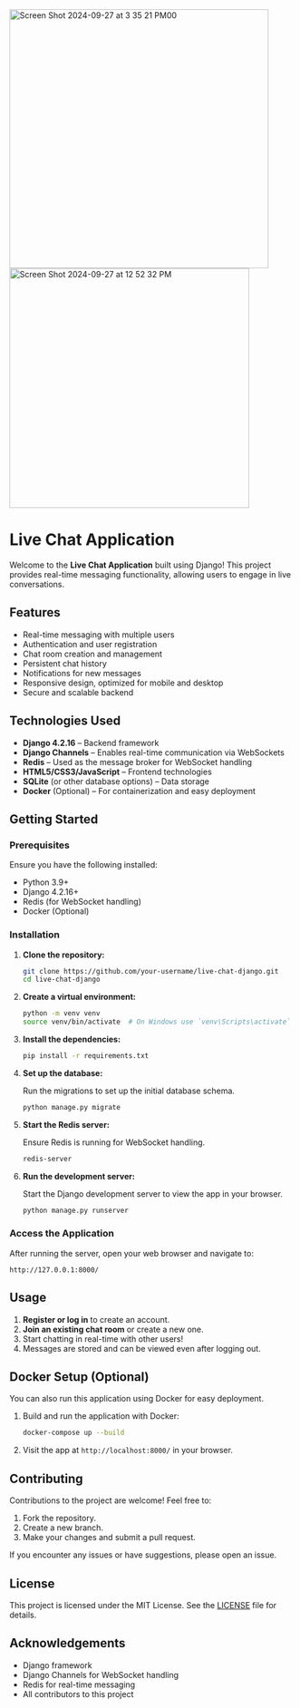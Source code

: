 <img width="457" alt="Screen Shot 2024-09-27 at 3 35 21 PM00" src="https://github.com/user-attachments/assets/f9fd7a78-61bc-4ed5-9c1d-c3cb54fdd1d3">
<img width="423" alt="Screen Shot 2024-09-27 at 12 52 32 PM" src="https://github.com/user-attachments/assets/5fdbfba4-5874-4080-90a7-bcdfd64ff03f">

# Live Chat Application

Welcome to the **Live Chat Application** built using Django! This project provides real-time messaging functionality, allowing users to engage in live conversations.

## Features

- Real-time messaging with multiple users
- Authentication and user registration
- Chat room creation and management
- Persistent chat history
- Notifications for new messages
- Responsive design, optimized for mobile and desktop
- Secure and scalable backend

## Technologies Used

- **Django 4.2.16** – Backend framework
- **Django Channels** – Enables real-time communication via WebSockets
- **Redis** – Used as the message broker for WebSocket handling
- **HTML5/CSS3/JavaScript** – Frontend technologies
- **SQLite** (or other database options) – Data storage
- **Docker** (Optional) – For containerization and easy deployment

## Getting Started

### Prerequisites

Ensure you have the following installed:

- Python 3.9+
- Django 4.2.16+
- Redis (for WebSocket handling)
- Docker (Optional)

### Installation

1. **Clone the repository:**

   ```bash
   git clone https://github.com/your-username/live-chat-django.git
   cd live-chat-django
   ```

2. **Create a virtual environment:**

   ```bash
   python -m venv venv
   source venv/bin/activate  # On Windows use `venv\Scripts\activate`
   ```

3. **Install the dependencies:**

   ```bash
   pip install -r requirements.txt
   ```

4. **Set up the database:**

   Run the migrations to set up the initial database schema.

   ```bash
   python manage.py migrate
   ```

5. **Start the Redis server:**

   Ensure Redis is running for WebSocket handling.

   ```bash
   redis-server
   ```

6. **Run the development server:**

   Start the Django development server to view the app in your browser.

   ```bash
   python manage.py runserver
   ```

### Access the Application

After running the server, open your web browser and navigate to:

```
http://127.0.0.1:8000/
```

## Usage

1. **Register or log in** to create an account.
2. **Join an existing chat room** or create a new one.
3. Start chatting in real-time with other users!
4. Messages are stored and can be viewed even after logging out.

## Docker Setup (Optional)

You can also run this application using Docker for easy deployment.

1. Build and run the application with Docker:

   ```bash
   docker-compose up --build
   ```

2. Visit the app at `http://localhost:8000/` in your browser.

## Contributing

Contributions to the project are welcome! Feel free to:

1. Fork the repository.
2. Create a new branch.
3. Make your changes and submit a pull request.

If you encounter any issues or have suggestions, please open an issue.

## License

This project is licensed under the MIT License. See the [LICENSE](LICENSE) file for details.

## Acknowledgements

- Django framework
- Django Channels for WebSocket handling
- Redis for real-time messaging
- All contributors to this project
